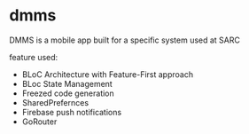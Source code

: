 # dmms

DMMS is a mobile app built for a specific system used at SARC

feature used:
- BLoC Architecture with Feature-First approach
- BLoc State Management
- Freezed code generation
- SharedPrefernces
- Firebase push notifications
- GoRouter

